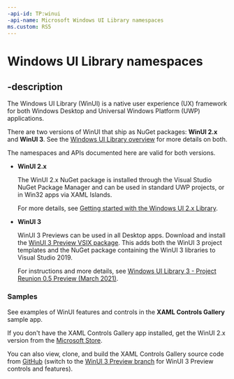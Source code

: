```yaml
---
-api-id: TP:winui
-api-name: Microsoft Windows UI Library namespaces
ms.custom: RS5
---
```


# Windows UI Library namespaces

## -description

The Windows UI Library (WinUI) is a native user experience (UX) framework for both Windows Desktop and Universal Windows Platform (UWP) applications.

There are two versions of WinUI that ship as NuGet packages: **WinUI 2.x** and **WinUI 3**. See the [Windows UI Library overview](/windows/apps/winui/) for more details on both.

The namespaces and APIs documented here are valid for both versions.

- **WinUI 2.x**

  The WinUI 2.x NuGet package is installed through the Visual Studio NuGet Package Manager and can be used in standard UWP projects, or in Win32 apps via XAML Islands.

  For more details, see [Getting started with the Windows UI 2.x Library](https://docs.microsoft.com/windows/apps/winui/winui2/getting-started).

- **WinUI 3**

  WinUI 3 Previews can be used in all Desktop apps. Download and install the [WinUI 3 Preview VSIX package](https://aka.ms/winui3/previewdownload). This adds both the WinUI 3 project templates and the NuGet package containing the WinUI 3 libraries to Visual Studio 2019.

  For instructions and more details, see [Windows UI Library 3 - Project Reunion 0.5 Preview (March 2021)](/windows/apps/winui/winui3/).

### Samples

See examples of WinUI features and controls in the **XAML Controls Gallery** sample app.

If you don't have the XAML Controls Gallery app installed, get the WinUI 2.x version from the [Microsoft Store](https://www.microsoft.com/p/xaml-controls-gallery/9msvh128x2zt).

You can also view, clone, and build the XAML Controls Gallery source code from [GitHub](https://github.com/Microsoft/Xaml-Controls-Gallery) (switch to the [WinUI 3 Preview branch](https://github.com/microsoft/Xaml-Controls-Gallery/tree/winui3preview) for WinUI 3 Preview controls and features).
